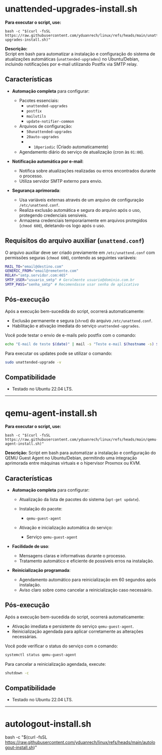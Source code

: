 # unattended-upgrades-install.sh

**Para executar o script, use:**
```
bash -c "$(curl -fsSL https://raw.githubusercontent.com/yduanrech/linux/refs/heads/main/unattended-upgrades-install.sh)" 
```


**Descrição:**  
Script em bash para automatizar a instalação e configuração do sistema de atualizações automáticas (`unattended-upgrades`) no Ubuntu/Debian, incluindo notificações por e-mail utilizando Postfix via SMTP relay.

## Características

- **Automação completa** para configurar:
  - Pacotes essenciais:
    - `unattended-upgrades`
    - `postfix`
    - `mailutils`
    - `update-notifier-common`
  - Arquivos de configuração:
    - `50unattended-upgrades`
    - `20auto-upgrades`
    - - `10periodic` (Criado automaticamente)
  - Agendamento diário do serviço de atualização (cron às `01:00`).

- **Notificação automática por e-mail**:
  - Notifica sobre atualizações realizadas ou erros encontrados durante o processo.
  - Utiliza servidor SMTP externo para envio.

- **Segurança aprimorada**:
  - Usa variáveis externas através de um arquivo de configuração `/etc/unattend.conf`.
  - Realiza exclusão automática e segura do arquivo após o uso, protegendo credenciais sensíveis.
  - Armazena credenciais temporariamente em arquivos protegidos (`chmod 600`), deletando-os logo após o uso.

## Requisitos do arquivo auxiliar (`unattend.conf`)

O arquivo auxiliar deve ser criado previamente em `/etc/unattend.conf` com permissões seguras (`chmod 600`), contendo as seguintes variáveis:

```bash
MAIL_TO="email@destino.com"
GENERIC_FROM="email@remetente.com"
RELAY="smtp.servidor.com:465"
SMTP_USER="usuario_smtp" # Geralmente usuario@dominio.com.br
SMTP_PASS="senha_smtp" # Recomendasse usar senha de aplicativo
```

## Pós-execução

Após a execução bem-sucedida do script, ocorrerá automaticamente:

- Exclusão permanente e segura (`shred`) do arquivo `/etc/unattend.conf`.
- Habilitação e ativação imediata do serviço `unattended-upgrades`.

Você pode testar o envio de e-mails pelo postfix com o comando:

```bash
echo "E-mail de teste $(date)" | mail -s "Teste e-mail $(hostname -s) $(date)" email@empresa.net.br
```

Para executar os updates pode se utilizar o comando:

```bash
sudo unattended-upgrade -v
```

## Compatibilidade

- Testado no Ubuntu 22.04 LTS.

---


# qemu-agent-install.sh

**Para executar o script, use:**

```
bash -c "$(curl -fsSL https://raw.githubusercontent.com/yduanrech/linux/refs/heads/main/qemu-agent-install.sh)"
```

**Descrição:**
Script em bash para automatizar a instalação e configuração do QEMU Guest Agent no Ubuntu/Debian, permitindo uma integração aprimorada entre máquinas virtuais e o hipervisor Proxmox ou KVM.

## Características

* **Automação completa** para configurar:

  * Atualização da lista de pacotes do sistema (`apt-get update`).
  * Instalação do pacote:

    * `qemu-guest-agent`
  * Ativação e inicialização automática do serviço:

    * Serviço `qemu-guest-agent`

* **Facilidade de uso**:

  * Mensagens claras e informativas durante o processo.
  * Tratamento automático e eficiente de possíveis erros na instalação.

* **Reinicialização programada**:

  * Agendamento automático para reinicialização em 60 segundos após instalação.
  * Aviso claro sobre como cancelar a reinicialização caso necessário.

## Pós-execução

Após a execução bem-sucedida do script, ocorrerá automaticamente:

* Ativação imediata e persistente do serviço `qemu-guest-agent`.
* Reinicialização agendada para aplicar corretamente as alterações necessárias.

Você pode verificar o status do serviço com o comando:

```bash
systemctl status qemu-guest-agent
```

Para cancelar a reinicialização agendada, execute:

```bash
shutdown -c
```

## Compatibilidade

* Testado no Ubuntu 22.04 LTS.

---


# autologout-install.sh

bash -c "$(curl -fsSL https://raw.githubusercontent.com/yduanrech/linux/refs/heads/main/autologout-install.sh)"


